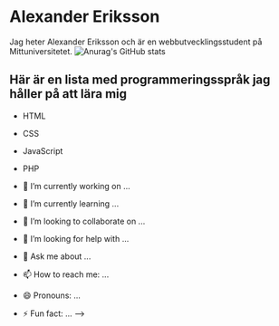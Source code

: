 # Alexander Eriksson
Jag heter Alexander Eriksson och är en webbutvecklingsstudent på Mittuniversitetet.
![Anurag's GitHub stats](https://github-readme-stats.vercel.app/api?username=AlexanderEriksson92&hide=contribs,prs)

## Här är en lista med programmeringsspråk jag håller på att lära mig
- HTML
- CSS
- JavaScript
- PHP


- 🔭 I’m currently working on ...
- 🌱 I’m currently learning ...
- 👯 I’m looking to collaborate on ...
- 🤔 I’m looking for help with ...
- 💬 Ask me about ...
- 📫 How to reach me: ...
- 😄 Pronouns: ...
- ⚡ Fun fact: ...
-->
